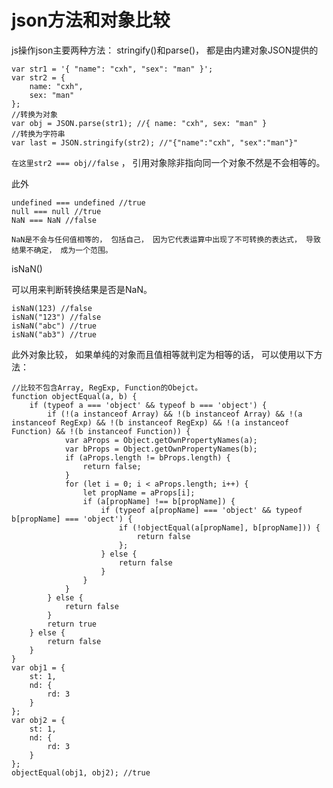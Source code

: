 # json方法和对象比较

js操作json主要两种方法： stringify()和parse()， 都是由内建对象JSON提供的

    var str1 = '{ "name": "cxh", "sex": "man" }'; 
    var str2 = {
        name: "cxh", 
        sex: "man"
    }; 
    //转换为对象
    var obj = JSON.parse(str1); //{ name: "cxh", sex: "man" }
    //转换为字符串
    var last = JSON.stringify(str2); //"{"name":"cxh", "sex":"man"}"

 `在这里str2 === obj//false` ， 引用对象除非指向同一个对象不然是不会相等的。 

此外

    undefined === undefined //true
    null === null //true
    NaN === NaN //false

 `NaN是不会与任何值相等的， 包括自己， 因为它代表运算中出现了不可转换的表达式， 导致结果不确定， 成为一个范围。 ` 

isNaN()

可以用来判断转换结果是否是NaN。 

    isNaN(123) //false
    isNaN("123") //false
    isNaN("abc") //true
    isNaN("ab3") //true

此外对象比较， 如果单纯的对象而且值相等就判定为相等的话， 可以使用以下方法： 

    //比较不包含Array, RegExp, Function的Obejct。 
    function objectEqual(a, b) {
        if (typeof a === 'object' && typeof b === 'object') {
            if (!(a instanceof Array) && !(b instanceof Array) && !(a instanceof RegExp) && !(b instanceof RegExp) && !(a instanceof Function) && !(b instanceof Function)) {
                var aProps = Object.getOwnPropertyNames(a); 
                var bProps = Object.getOwnPropertyNames(b); 
                if (aProps.length != bProps.length) {
                    return false; 
                }
                for (let i = 0; i < aProps.length; i++) {
                    let propName = aProps[i]; 
                    if (a[propName] !== b[propName]) {
                        if (typeof a[propName] === 'object' && typeof b[propName] === 'object') {
                            if (!objectEqual(a[propName], b[propName])) {
                                return false
                            }; 
                        } else {
                            return false
                        }
                    }
                }
            } else {
                return false
            }
            return true
        } else {
            return false
        }
    }
    var obj1 = {
        st: 1, 
        nd: {
            rd: 3
        }
    }; 
    var obj2 = {
        st: 1, 
        nd: {
            rd: 3
        }
    }; 
    objectEqual(obj1, obj2); //true

